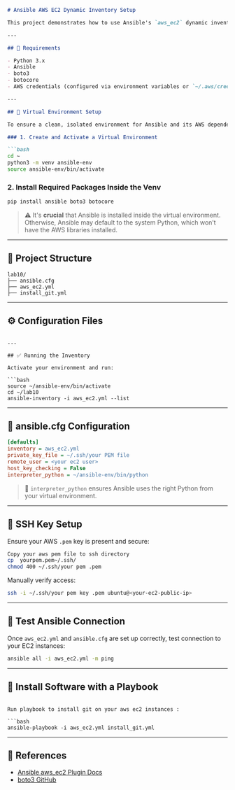 ```markdown
# Ansible AWS EC2 Dynamic Inventory Setup

This project demonstrates how to use Ansible's `aws_ec2` dynamic inventory plugin to manage EC2 instances in AWS.

---

## 🔧 Requirements

- Python 3.x
- Ansible
- boto3
- botocore
- AWS credentials (configured via environment variables or `~/.aws/credentials`)

---

## 🧪 Virtual Environment Setup

To ensure a clean, isolated environment for Ansible and its AWS dependencies, use a Python virtual environment.

### 1. Create and Activate a Virtual Environment

```bash
cd ~
python3 -m venv ansible-env
source ansible-env/bin/activate
```

### 2. Install Required Packages Inside the Venv

```bash
pip install ansible boto3 botocore
```

> ⚠️ It's **crucial** that Ansible is installed inside the virtual environment. Otherwise, Ansible may default to the system Python, which won’t have the AWS libraries installed.

---

## 📁 Project Structure

```text
lab10/
├── ansible.cfg
├── aws_ec2.yml
├── install_git.yml
```

---

## ⚙️ Configuration Files

```

---

## ✅ Running the Inventory

Activate your environment and run:

```bash
source ~/ansible-env/bin/activate
cd ~/lab10
ansible-inventory -i aws_ec2.yml --list
```

---

## 📁 ansible.cfg Configuration

```ini
[defaults]
inventory = aws_ec2.yml
private_key_file = ~/.ssh/your PEM file
remote_user = <your ec2 user>
host_key_checking = False
interpreter_python = ~/ansible-env/bin/python
```

> 🔁 `interpreter_python` ensures Ansible uses the right Python from your virtual environment.

---


## 🔐  SSH Key Setup

Ensure your AWS `.pem` key is present and secure:

```bash
Copy your aws pem file to ssh directory
cp  yourpem.pem~/.ssh/
chmod 400 ~/.ssh/your pem .pem
```

Manually verify access:

```bash
ssh -i ~/.ssh/your pem key .pem ubuntu@<your-ec2-public-ip>
```

---

## 🧪  Test Ansible Connection

Once `aws_ec2.yml` and `ansible.cfg` are set up correctly, test connection to your EC2 instances:

```bash
ansible all -i aws_ec2.yml -m ping
```


---

## 💾 Install Software with a Playbook


```

Run playbook to install git on your aws ec2 instances :

```bash
ansible-playbook -i aws_ec2.yml install_git.yml
```

---



## 📎 References

- [Ansible aws_ec2 Plugin Docs](https://docs.ansible.com/ansible/latest/collections/amazon/aws/aws_ec2_inventory.html)
- [boto3 GitHub](https://github.com/boto/boto3)

